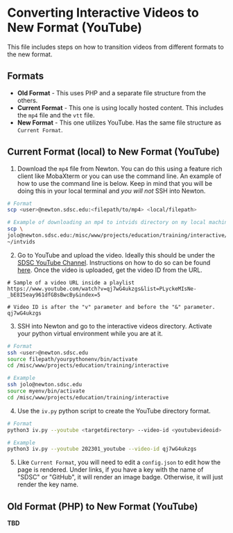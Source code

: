 
# Converting Interactive Videos to New Format (YouTube)
This file includes steps on how to transition videos from different formats to the new format.
## Formats
- **Old Format** - This uses PHP and a separate file structure from the others.
-  **Current Format** - This one is using locally hosted content. This includes the `mp4` file and the `vtt` file.
- **New Format** - This one utilizes YouTube. Has the same file structure as `Current Format`.
## Current Format (local) to New Format (YouTube)
1.  Download the `mp4` file from Newton. You can do this using a feature rich client like MobaXterm or you can use the command line. An example of how to use the command line is below. Keep in mind that you will be doing this in your local terminal and *you will not* SSH into Newton.
```bash
# Format
scp <user>@newton.sdsc.edu:<filepath/to/mp4> <local/filepath>

# Example of downloading an mp4 to intvids directory on my local machine
scp \
jolo@newton.sdsc.edu:/misc/www/projects/education/training/interactive/202301_parallel_computing_concepts/'2023-01 Parallel Computer Concepts -Bob Sinkovits.mp4' \
~/intvids
```
2. Go to YouTube and upload the video. Ideally this should be under the [SDSC YouTube Channel](https://www.youtube.com/@SanDiegoSupercomputerCenter). Instructions on how to do so can be found [here](https://support.google.com/youtube/answer/57407?hl=en&co=GENIE.Platform%3DDesktop). Once the video is uploaded, get the video ID from the URL.
```
# Sample of a video URL inside a playlist
https://www.youtube.com/watch?v=qj7wG4ukzgs&list=PLyckeMIsNe-_bE8I5eay961dfGBsBwcBy&index=5

# Video ID is after the "v" parameter and before the "&" parameter.
qj7wG4ukzgs
```
3. SSH into Newton and go to the interactive videos directory. Activate your python virtual environment while you are at it. 
```bash
# Format
ssh <user>@newton.sdsc.edu
source filepath/yourpythonenv/bin/activate
cd /misc/www/projects/education/training/interactive

# Example
ssh jolo@newton.sdsc.edu
source myenv/bin/activate
cd /misc/www/projects/education/training/interactive
```
4. Use the `iv.py` python script to create the YouTube directory format.
```bash
# Format
python3 iv.py --youtube <targetdirectory> --video-id <youtubevideoid>

# Example
python3 iv.py --youtube 202301_youtube --video-id qj7wG4ukzgs
```
5. Like `Current Format`, you will need to edit a `config.json` to edit how the page is rendered. Under links, if you have a key with the name of "SDSC" or "GitHub", it will render an image badge. Otherwise, it will just render the key name.

## Old Format (PHP) to New Format (YouTube)
**TBD**
